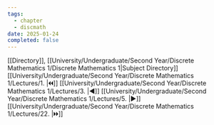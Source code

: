 ```yaml
---
tags:
  - chapter
  - discmath
date: 2025-01-24
completed: false
---
```

[[Directory]], [[University/Undergraduate/Second Year/Discrete Mathematics 1/Discrete Mathematics 1|Subject Directory]]
[[University/Undergraduate/Second Year/Discrete Mathematics 1/Lectures/1. |🞀🞀]] [[University/Undergraduate/Second Year/Discrete Mathematics 1/Lectures/3. |◀]] [[University/Undergraduate/Second Year/Discrete Mathematics 1/Lectures/5. |▶]] [[University/Undergraduate/Second Year/Discrete Mathematics 1/Lectures/22. |🞂🞂]]
# 
## 
### 